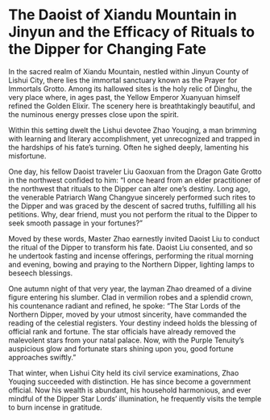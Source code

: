 # The Daoist of Xiandu Mountain in Jinyun and the Efficacy of Rituals to the Dipper for Changing Fate

In the sacred realm of Xiandu Mountain, nestled within Jinyun County of Lishui City, there lies the immortal sanctuary known as the Prayer for Immortals Grotto. Among its hallowed sites is the holy relic of Dinghu, the very place where, in ages past, the Yellow Emperor Xuanyuan himself refined the Golden Elixir. The scenery here is breathtakingly beautiful, and the numinous energy presses close upon the spirit.

Within this setting dwelt the Lishui devotee Zhao Youqing, a man brimming with learning and literary accomplishment, yet unrecognized and trapped in the hardships of his fate’s turning. Often he sighed deeply, lamenting his misfortune.

One day, his fellow Daoist traveler Liu Gaoxuan from the Dragon Gate Grotto in the northwest confided to him: “I once heard from an elder practitioner of the northwest that rituals to the Dipper can alter one’s destiny. Long ago, the venerable Patriarch Wang Changyue sincerely performed such rites to the Dipper and was graced by the descent of sacred truths, fulfilling all his petitions. Why, dear friend, must you not perform the ritual to the Dipper to seek smooth passage in your fortunes?”

Moved by these words, Master Zhao earnestly invited Daoist Liu to conduct the ritual of the Dipper to transform his fate. Daoist Liu consented, and so he undertook fasting and incense offerings, performing the ritual morning and evening, bowing and praying to the Northern Dipper, lighting lamps to beseech blessings.

One autumn night of that very year, the layman Zhao dreamed of a divine figure entering his slumber. Clad in vermilion robes and a splendid crown, his countenance radiant and refined, he spoke: “The Star Lords of the Northern Dipper, moved by your utmost sincerity, have commanded the reading of the celestial registers. Your destiny indeed holds the blessing of official rank and fortune. The star officials have already removed the malevolent stars from your natal palace. Now, with the Purple Tenuity’s auspicious glow and fortunate stars shining upon you, good fortune approaches swiftly.”

That winter, when Lishui City held its civil service examinations, Zhao Youqing succeeded with distinction. He has since become a government official. Now his wealth is abundant, his household harmonious, and ever mindful of the Dipper Star Lords’ illumination, he frequently visits the temple to burn incense in gratitude.